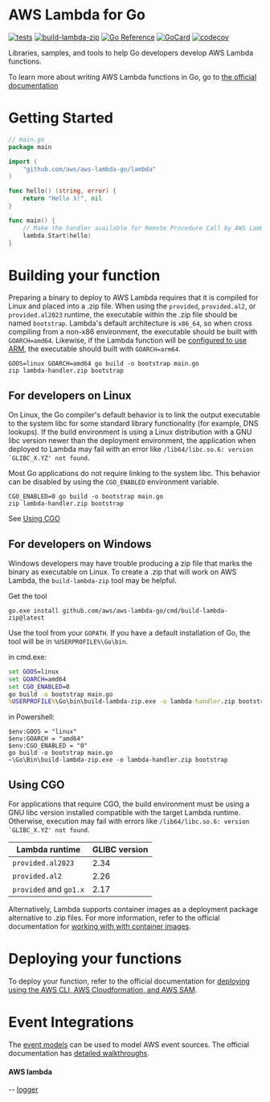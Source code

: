 # AWS Lambda for Go 

[![tests][1]][2]
[![build-lambda-zip][3]][4]
[![Go Reference][5]][6]
[![GoCard][7]][8]
[![codecov][9]][10]

[1]: https://github.com/aws/aws-lambda-go/workflows/tests/badge.svg
[2]: https://github.com/aws/aws-lambda-go/actions?query=workflow%3Atests
[3]: https://github.com/aws/aws-lambda-go/workflows/go%20get%20build-lambda-zip/badge.svg
[4]: https://github.com/aws/aws-lambda-go/actions?query=workflow%3A%22go+get+build-lambda-zip%22
[5]: https://pkg.go.dev/badge/github.com/aws/aws-lambda-go.svg
[6]: https://pkg.go.dev/github.com/aws/aws-lambda-go
[7]: https://goreportcard.com/badge/github.com/aws/aws-lambda-go
[8]: https://goreportcard.com/report/github.com/aws/aws-lambda-go
[9]: https://codecov.io/gh/aws/aws-lambda-go/branch/master/graph/badge.svg
[10]: https://codecov.io/gh/aws/aws-lambda-go

Libraries, samples, and tools to help Go developers develop AWS Lambda functions.

To learn more about writing AWS Lambda functions in Go, go to [the official documentation](https://docs.aws.amazon.com/lambda/latest/dg/go-programming-model.html)

# Getting Started

``` Go
// main.go
package main

import (
	"github.com/aws/aws-lambda-go/lambda"
)

func hello() (string, error) {
	return "Hello λ!", nil
}

func main() {
	// Make the handler available for Remote Procedure Call by AWS Lambda
	lambda.Start(hello)
}
```

# Building your function

Preparing a binary to deploy to AWS Lambda requires that it is compiled for Linux and placed into a .zip file. When using the `provided`, `provided.al2`, or `provided.al2023` runtime, the executable within the .zip file should be named `bootstrap`. Lambda's default architecture is `x86_64`, so when cross compiling from a non-x86 environment, the executable should be built with `GOARCH=amd64`. Likewise, if the Lambda function will be [configured to use ARM](https://docs.aws.amazon.com/lambda/latest/dg/foundation-arch.html), the executable should built with `GOARCH=arm64`.

``` shell
GOOS=linux GOARCH=amd64 go build -o bootstrap main.go
zip lambda-handler.zip bootstrap
```

## For developers on Linux

On Linux, the Go compiler's default behavior is to link the output executable to the system libc for some standard library functionality (for example, DNS lookups). If the build environment is using a Linux distribution with a GNU libc version newer than the deployment environment, the application when deployed to Lambda may fail with an error like ``/lib64/libc.so.6: version `GLIBC_X.YZ' not found``. 

Most Go applications do not require linking to the system libc. This behavior can be disabled by using the `CGO_ENABLED` environment variable.

```
CGO_ENABLED=0 go build -o bootstrap main.go
zip lambda-handler.zip bootstrap
```

See [Using CGO](#using-cgo)

## For developers on Windows

Windows developers may have trouble producing a zip file that marks the binary as executable on Linux. To create a .zip that will work on AWS Lambda, the `build-lambda-zip` tool may be helpful.

Get the tool
``` shell
go.exe install github.com/aws/aws-lambda-go/cmd/build-lambda-zip@latest
```

Use the tool from your `GOPATH`. If you have a default installation of Go, the tool will be in `%USERPROFILE%\Go\bin`. 

in cmd.exe:
``` bat
set GOOS=linux
set GOARCH=amd64
set CGO_ENABLED=0
go build -o bootstrap main.go
%USERPROFILE%\Go\bin\build-lambda-zip.exe -o lambda-handler.zip bootstrap
```

in Powershell:
``` posh
$env:GOOS = "linux"
$env:GOARCH = "amd64"
$env:CGO_ENABLED = "0"
go build -o bootstrap main.go
~\Go\Bin\build-lambda-zip.exe -o lambda-handler.zip bootstrap
```

## Using CGO

For applications that require CGO, the build environment must be using a GNU libc version installed compatible with the target Lambda runtime. Otherwise, execution may fail with errors like ``/lib64/libc.so.6: version `GLIBC_X.YZ' not found``.

| Lambda runtime  | GLIBC version
| ----- | ---
| `provided.al2023` | 2.34
| `provided.al2` | 2.26
| `provided` and `go1.x` | 2.17


Alternatively, Lambda supports container images as a deployment package alternative to .zip files. For more information, refer to the official documentation for [working with with container images](https://docs.aws.amazon.com/lambda/latest/dg/images-create.html).

# Deploying your functions

To deploy your function, refer to the official documentation for [deploying using the AWS CLI, AWS Cloudformation, and AWS SAM](https://docs.aws.amazon.com/lambda/latest/dg/deploying-lambda-apps.html).

# Event Integrations

The [event models](https://github.com/aws/aws-lambda-go/tree/master/events) can be used to model AWS event sources. The official documentation has [detailed walkthroughs](https://docs.aws.amazon.com/lambda/latest/dg/use-cases.html).




#### AWS lambda
-- [logger](https://github.com/uber-go/zap)
